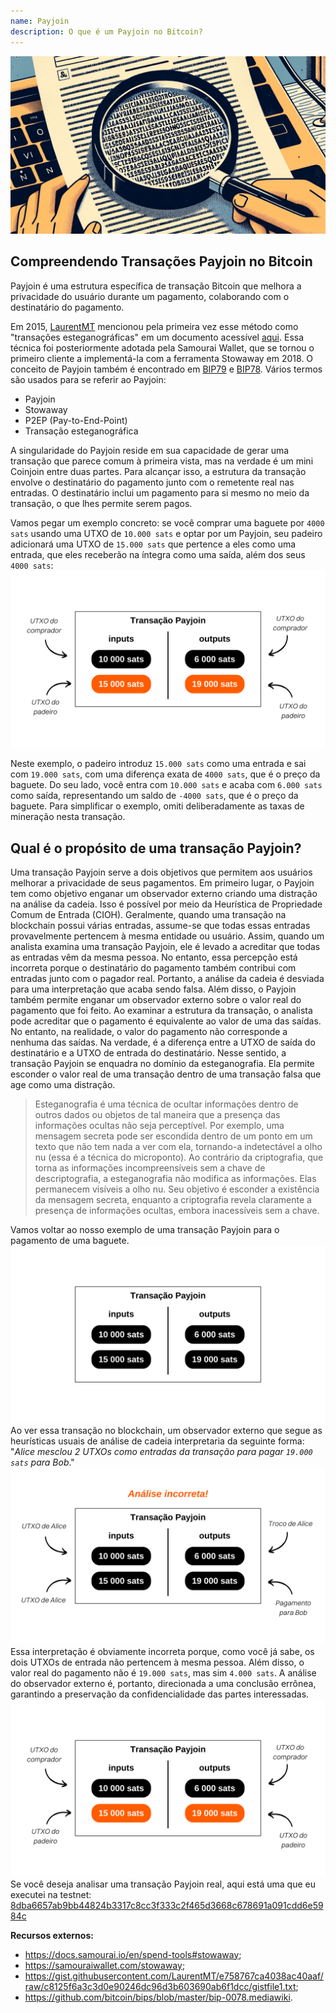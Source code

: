 ```yaml
---
name: Payjoin
description: O que é um Payjoin no Bitcoin?
---
```


![Miniatura do Payjoin - esteganografia](assets/cover.jpeg)

## Compreendendo Transações Payjoin no Bitcoin

Payjoin é uma estrutura específica de transação Bitcoin que melhora a privacidade do usuário durante um pagamento, colaborando com o destinatário do pagamento.

Em 2015, [LaurentMT](https://twitter.com/LaurentMT) mencionou pela primeira vez esse método como "transações esteganográficas" em um documento acessível [aqui](https://gist.githubusercontent.com/LaurentMT/e758767ca4038ac40aaf/raw/c8125f6a3c3d0e90246dc96d3b603690ab6f1dcc/gistfile1.txt). Essa técnica foi posteriormente adotada pela Samourai Wallet, que se tornou o primeiro cliente a implementá-la com a ferramenta Stowaway em 2018. O conceito de Payjoin também é encontrado em [BIP79](https://github.com/bitcoin/bips/blob/master/bip-0079.mediawiki) e [BIP78](https://github.com/bitcoin/bips/blob/master/bip-0078.mediawiki). Vários termos são usados para se referir ao Payjoin:
- Payjoin
- Stowaway
- P2EP (Pay-to-End-Point)
- Transação esteganográfica

A singularidade do Payjoin reside em sua capacidade de gerar uma transação que parece comum à primeira vista, mas na verdade é um mini Coinjoin entre duas partes. Para alcançar isso, a estrutura da transação envolve o destinatário do pagamento junto com o remetente real nas entradas. O destinatário inclui um pagamento para si mesmo no meio da transação, o que lhes permite serem pagos.

Vamos pegar um exemplo concreto: se você comprar uma baguete por `4000 sats` usando uma UTXO de `10.000 sats` e optar por um Payjoin, seu padeiro adicionará uma UTXO de `15.000 sats` que pertence a eles como uma entrada, que eles receberão na íntegra como uma saída, além dos seus `4000 sats`:
![Diagrama de transação Payjoin](assets/pt/1.png)

Neste exemplo, o padeiro introduz `15.000 sats` como uma entrada e sai com `19.000 sats`, com uma diferença exata de `4000 sats`, que é o preço da baguete. Do seu lado, você entra com `10.000 sats` e acaba com `6.000 sats` como saída, representando um saldo de `-4000 sats`, que é o preço da baguete. Para simplificar o exemplo, omiti deliberadamente as taxas de mineração nesta transação.

## Qual é o propósito de uma transação Payjoin?

Uma transação Payjoin serve a dois objetivos que permitem aos usuários melhorar a privacidade de seus pagamentos.
Em primeiro lugar, o Payjoin tem como objetivo enganar um observador externo criando uma distração na análise da cadeia. Isso é possível por meio da Heurística de Propriedade Comum de Entrada (CIOH). Geralmente, quando uma transação na blockchain possui várias entradas, assume-se que todas essas entradas provavelmente pertencem à mesma entidade ou usuário. Assim, quando um analista examina uma transação Payjoin, ele é levado a acreditar que todas as entradas vêm da mesma pessoa. No entanto, essa percepção está incorreta porque o destinatário do pagamento também contribui com entradas junto com o pagador real. Portanto, a análise da cadeia é desviada para uma interpretação que acaba sendo falsa.
Além disso, o Payjoin também permite enganar um observador externo sobre o valor real do pagamento que foi feito. Ao examinar a estrutura da transação, o analista pode acreditar que o pagamento é equivalente ao valor de uma das saídas. No entanto, na realidade, o valor do pagamento não corresponde a nenhuma das saídas. Na verdade, é a diferença entre a UTXO de saída do destinatário e a UTXO de entrada do destinatário. Nesse sentido, a transação Payjoin se enquadra no domínio da esteganografia. Ela permite esconder o valor real de uma transação dentro de uma transação falsa que age como uma distração.

> Esteganografia é uma técnica de ocultar informações dentro de outros dados ou objetos de tal maneira que a presença das informações ocultas não seja perceptível. Por exemplo, uma mensagem secreta pode ser escondida dentro de um ponto em um texto que não tem nada a ver com ela, tornando-a indetectável a olho nu (essa é a técnica do microponto). Ao contrário da criptografia, que torna as informações incompreensíveis sem a chave de descriptografia, a esteganografia não modifica as informações. Elas permanecem visíveis a olho nu. Seu objetivo é esconder a existência da mensagem secreta, enquanto a criptografia revela claramente a presença de informações ocultas, embora inacessíveis sem a chave.

Vamos voltar ao nosso exemplo de uma transação Payjoin para o pagamento de uma baguete.
![Esquema de transação Payjoin visto de fora](assets/pt/2.png)
Ao ver essa transação no blockchain, um observador externo que segue as heurísticas usuais de análise de cadeia interpretaria da seguinte forma: "*Alice mesclou 2 UTXOs como entradas da transação para pagar `19.000 sats` para Bob*."
![Interpretação incorreta da transação Payjoin vista de fora](assets/pt/3.png)
Essa interpretação é obviamente incorreta porque, como você já sabe, os dois UTXOs de entrada não pertencem à mesma pessoa. Além disso, o valor real do pagamento não é `19.000 sats`, mas sim `4.000 sats`. A análise do observador externo é, portanto, direcionada a uma conclusão errônea, garantindo a preservação da confidencialidade das partes interessadas.![Diagrama de transação Payjoin](assets/pt/1.png)
Se você deseja analisar uma transação Payjoin real, aqui está uma que eu executei na testnet: [8dba6657ab9bb44824b3317c8cc3f333c2f465d3668c678691a091cdd6e5984c](https://mempool.space/fr/testnet/tx/8dba6657ab9bb44824b3317c8cc3f333c2f465d3668c678691a091cdd6e5984c)

**Recursos externos:**
- https://docs.samourai.io/en/spend-tools#stowaway;
- https://samouraiwallet.com/stowaway;
- https://gist.githubusercontent.com/LaurentMT/e758767ca4038ac40aaf/raw/c8125f6a3c3d0e90246dc96d3b603690ab6f1dcc/gistfile1.txt;
- https://github.com/bitcoin/bips/blob/master/bip-0078.mediawiki.
